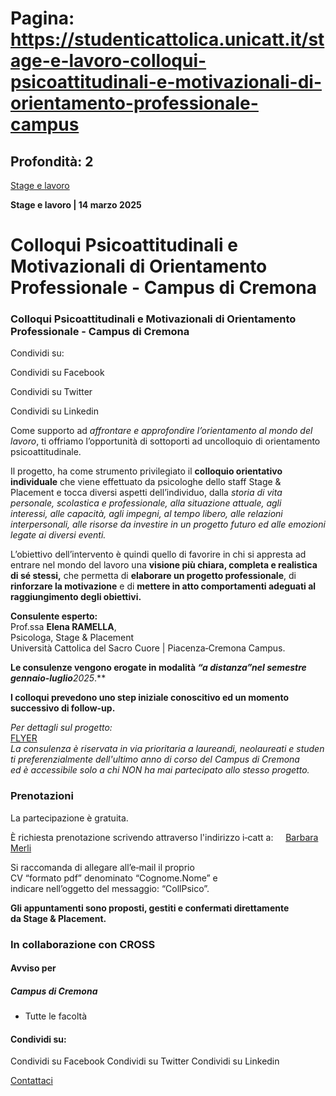 # Pagina: https://studenticattolica.unicatt.it/stage-e-lavoro-colloqui-psicoattitudinali-e-motivazionali-di-orientamento-professionale-campus

## Profondità: 2

[Stage e lavoro](avvisi-stage-e-lavoro)


**Stage e lavoro
| 14 marzo 2025**

# Colloqui Psicoattitudinali e Motivazionali di Orientamento Professionale - Campus di Cremona

### Colloqui Psicoattitudinali e Motivazionali di Orientamento Professionale - Campus di Cremona

Condividi su:

Condividi su Facebook

Condividi su Twitter

Condividi su Linkedin

Come supporto ad *affrontare e approfondire l’orientamento al mondo del lavoro*, ti offriamo l’opportunità di sottoporti ad uncolloquio di orientamento psicoattitudinale.  
  
Il progetto, ha come strumento privilegiato il **colloquio orientativo individuale** che viene effettuato da psicologhe dello staff Stage & Placement e tocca diversi aspetti dell’individuo, dalla *storia di vita personale, scolastica e professionale, alla situazione attuale, agli interessi, alle capacità, agli impegni, al tempo libero, alle relazioni interpersonali, alle risorse da investire in un progetto futuro ed alle emozioni legate ai diversi eventi.*  
  
L’obiettivo dell’intervento è quindi quello di favorire in chi si appresta ad entrare nel mondo del lavoro una **visione più chiara, completa e realistica di sé stessi,** che permetta di **elaborare un progetto professionale**, di **rinforzare la motivazione** e di **mettere in atto comportamenti adeguati al raggiungimento degli obiettivi.**

**Consulente esperto:**  
Prof.ssa **Elena RAMELLA**,   
Psicologa, Stage & Placement  
Università Cattolica del Sacro Cuore | Piacenza‐Cremona Campus.

**Le consulenze vengono erogate in modalità *“a distanza”*nel *semestre gennaio-luglio******2025*.**

**I colloqui prevedono uno step iniziale conoscitivo ed un momento successivo di follow-up.**  
  
*Per dettagli sul progetto:*  
[FLYER](Cross%202024_25%20II%20sem.pdf)  
*La consulenza è riservata in via prioritaria a laureandi, neolaureati e studenti preferenzialmente dell'ultimo anno di corso del Campus di Cremona  
ed è accessibile solo a chi NON ha mai partecipato allo stesso progetto.*

### Prenotazioni

La partecipazione è gratuita.  
  
È richiesta prenotazione scrivendo attraverso l'indirizzo i‐catt a:     [Barbara Merli](mailto:barbara.merli@unicatt.it?subject=Coll.%20Psico)  
  
Si raccomanda di allegare all’e‐mail il proprio CV “formato pdf” denominato “Cognome.Nome” e indicare nell’oggetto del messaggio: “CollPsico”.

**Gli appuntamenti sono proposti, gestiti e confermati direttamente da Stage & Placement.**

### In collaborazione con CROSS

#### Avviso per

##### Campus di Cremona

* Tutte le facoltà

#### Condividi su:

Condividi su Facebook
Condividi su Twitter
Condividi su Linkedin

[Contattaci](home-contatti "Contattaci")